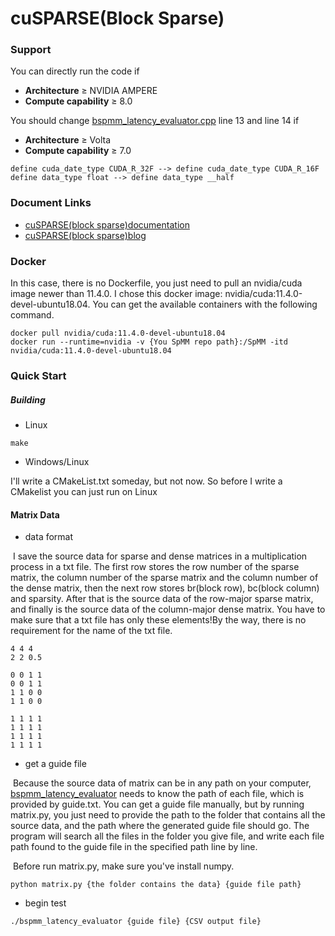 # cuSPARSE(Block Sparse)

### Support

You can directly run the code if

* **Architecture** ≥ NVIDIA AMPERE
* **Compute capability** ≥ 8.0

You should change [bspmm_latency_evaluator.cpp](https://github.com/ujay-zheng/SpMM/blob/main/cuSPARSE/bspmm_latency_evaluator.cpp#L13)  line 13 and line 14 if

* **Architecture** ≥ Volta
* **Compute capability** ≥ 7.0

```
define cuda_date_type CUDA_R_32F --> define cuda_date_type CUDA_R_16F
define data_type float --> define data_type __half
```

### Document Links

- [cuSPARSE(block sparse)documentation](https://docs.nvidia.com/cuda/cusparse/index.html#cusparse-generic-function-spmm)
- [cuSPARSE(block sparse)blog](https://developer.nvidia.com/blog/accelerating-matrix-multiplication-with-block-sparse-format-and-nvidia-tensor-cores/)

### Docker

In this case, there is no Dockerfile, you just need to pull an nvidia/cuda image newer than 11.4.0. I chose this docker image: nvidia/cuda:11.4.0-devel-ubuntu18.04. You can get the available containers with the following command.

```
docker pull nvidia/cuda:11.4.0-devel-ubuntu18.04
docker run --runtime=nvidia -v {You SpMM repo path}:/SpMM -itd nvidia/cuda:11.4.0-devel-ubuntu18.04
```

### Quick Start

##### Building

* Linux

```
make
```

* Windows/Linux

I'll write a CMakeList.txt someday, but not now. So before I write a CMakelist you can just run on Linux

#### Matrix Data

* data format

​	I save the source data for sparse and dense matrices in a multiplication process in a txt file. The first row stores the row number of the sparse matrix, the column number of the sparse matrix and the column number of the dense matrix, then the next row stores br(block row), bc(block column) and sparsity. After that is the source data of the row-major sparse matrix, and finally is the source data of the column-major dense matrix. You have to make sure that a txt file has only these elements!By the way, there is no requirement for the name of the txt file.

```
4 4 4
2 2 0.5

0 0 1 1
0 0 1 1
1 1 0 0 
1 1 0 0

1 1 1 1
1 1 1 1
1 1 1 1
1 1 1 1
```

* get a guide file

​	Because the source data of matrix can be in any path on your computer, [bspmm_latency_evaluator](https://github.com/ujay-zheng/SpMM/blob/main/cuSPARSE/bspmm_latency_evaluator) needs to know the path of each file, which is provided by guide.txt. You can get a guide file manually, but by running matrix.py, you just need to provide the path to the folder that contains all the source data, and the path where the generated guide file should go. The program will search all the files in the folder you give file, and write each file path found to the guide file in the specified path line by line.

​	Before run matrix.py, make sure you've install numpy.

```
python matrix.py {the folder contains the data} {guide file path}
```

* begin test

```
./bspmm_latency_evaluator {guide file} {CSV output file}
```


